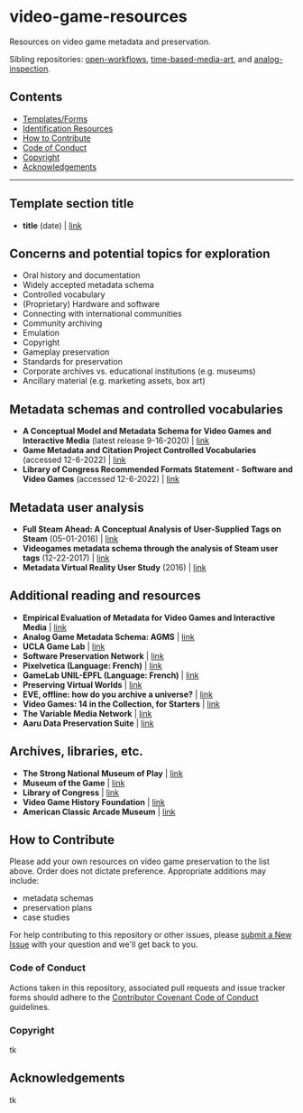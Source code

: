 # video-game-resources
Resources on video game metadata and preservation.

Sibling repositories: [open-workflows](https://github.com/amiaopensource/open-workflows), [time-based-media-art](https://github.com/amiaopensource/time-based-media-art), and [analog-inspection](https://github.com/amiaopensource/analog-inspection).

## Contents

* [Templates/Forms](#templatesforms)
* [Identification Resources](#identification-resources)
* [How to Contribute](#how-to-contribute)
* [Code of Conduct](#code-of-conduct)
* [Copyright](#copyright)
* [Acknowledgements](#acknowledgements)

---

## Template section title

- **title** (date) | [link](https://github.com/amiaopensource)

## Concerns and potential topics for exploration

- Oral history and documentation
- Widely accepted metadata schema
- Controlled vocabulary
- (Proprietary) Hardware and software 
- Connecting with international communities
- Community archiving
- Emulation
- Copyright
- Gameplay preservation
- Standards for preservation
- Corporate archives vs. educational institutions (e.g. museums)
- Ancillary material (e.g. marketing assets, box art)

## Metadata schemas and controlled vocabularies 

- **A Conceptual Model and Metadata Schema for Video Games and Interactive Media** (latest release 9-16-2020) | [link](https://gamer.ischool.uw.edu/releases/test/)
- **Game Metadata and Citation Project Controlled Vocabularies** (accessed 12-6-2022) | [link](https://gamemetadata.soe.ucsc.edu/media)
- **Library of Congress Recommended Formats Statement - Software and Video Games** (accessed 12-6-2022) | [link](https://www.loc.gov/preservation/resources/rfs/software-videogames.html)

## Metadata user analysis 

- **Full Steam Ahead: A Conceptual Analysis of User-Supplied Tags on Steam** (05-01-2016) | [link](https://www.tandfonline.com/doi/abs/10.1080/01639374.2016.1190951?journalCode=wccq20)
- **Videogames metadata schema through the analysis of Steam user tags** (12-22-2017) | [link](https://digitalarchives.upd.edu.ph/item/25411)
- **Metadata Virtual Reality User Study** (2016) | [link](https://www.christinawr.com/metadata-user-study)

## Additional reading and resources

- **Empirical Evaluation of Metadata for Video Games and Interactive Media** | [link](https://digital.lib.washington.edu/researchworks/bitstream/handle/1773/33260/EmpiricalEvaluation_EDIT.pdf?sequence=1&isAllowed=y)
- **Analog Game Metadata Schema: AGMS** | [link](https://nickschwieterman.info/elective-paper/)
- **UCLA Game Lab** | [link](http://games.ucla.edu)
- **Software Preservation Network** | [link](https://www.softwarepreservationnetwork.org)
- **Pixelvetica (Language: French)** | [link](https://www.pixelvetica.ch)
- **GameLab UNIL-EPFL (Language: French)** | [link](https://wp.unil.ch/gamelab/)
- **Preserving Virtual Worlds** | [link](https://library.stanford.edu/projects/preserving-virtual-worlds)
- **EVE, offline: how do you archive a universe?** | [link](https://www.theverge.com/2014/2/24/5441866/eve-offline-how-do-you-archive-a-universe)
- **Video Games: 14 in the Collection, for Starters** | [link](https://www.moma.org/explore/inside_out/2012/11/29/video-games-14-in-the-collection-for-starters/)
- **The Variable Media Network** | [link](https://www.variablemedia.net/e/index.html)
- **Aaru Data Preservation Suite** | [link](https://www.aaru.app/#/)

## Archives, libraries, etc.

- **The Strong National Museum of Play** | [link](https://www.museumofplay.org)
- **Museum of the Game** | [link](https://www.arcade-museum.com)
- **Library of Congress** | [link](https://loc.gov)
- **Video Game History Foundation** | [link](https://gamehistory.org)
- **American Classic Arcade Museum** | [link](https://www.classicarcademuseum.org)

## How to Contribute

Please add your own resources on video game preservation to the list above. Order does not dictate preference. Appropriate additions may include:

- metadata schemas
- preservation plans
- case studies

For help contributing to this repository or other issues, please [submit a New Issue](https://github.com/amiaopensource/video-game-resources/issues/new) with your question and we'll get back to you.

### Code of Conduct

Actions taken in this repository, associated pull requests and issue tracker forms should adhere to the [Contributor Covenant Code of Conduct](https://www.contributor-covenant.org/version/1/4/code-of-conduct) guidelines.

### Copyright

tk

## Acknowledgements

tk
